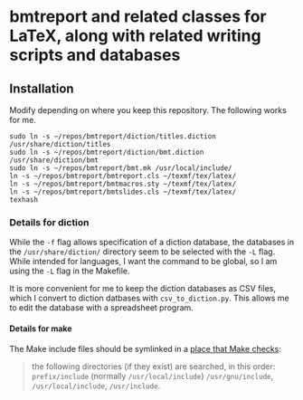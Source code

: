 # bmtreport and related classes for LaTeX, along with related writing scripts and databases

## Installation

Modify depending on where you keep this repository. The following works for me.

```
sudo ln -s ~/repos/bmtreport/diction/titles.diction /usr/share/diction/titles
sudo ln -s ~/repos/bmtreport/diction/bmt.diction /usr/share/diction/bmt
sudo ln -s ~/repos/bmtreport/bmt.mk /usr/local/include/
ln -s ~/repos/bmtreport/bmtreport.cls ~/texmf/tex/latex/
ln -s ~/repos/bmtreport/bmtmacros.sty ~/texmf/tex/latex/
ln -s ~/repos/bmtreport/bmtslides.cls ~/texmf/tex/latex/
texhash
```

### Details for diction

While the `-f` flag allows specification of a diction database, the databases in the `/usr/share/diction/` directory seem to be selected with the `-L` flag. While intended for languages, I want the command to be global, so I am using the `-L` flag in the Makefile.

It is more convenient for me to keep the diction databases as CSV files, which I convert to diction datbases with `csv_to_diction.py`. This allows me to edit the database with a spreadsheet program.

#### Details for make

The Make include files should be symlinked in a [place that Make checks](https://www.gnu.org/software/make/manual/html_node/Include.html):

> the following directories (if they exist) are searched, in this order: `prefix/include` (normally `/usr/local/include`) `/usr/gnu/include`, `/usr/local/include`, `/usr/include`. 
